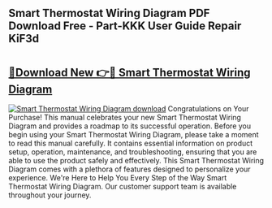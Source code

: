 ## Smart Thermostat Wiring Diagram PDF Download Free - Part-KKK User Guide Repair KiF3d

# <h2><a href="http://dfm85ze.blite.top/?on=Smart+Thermostat+Wiring+Diagram">🔗Download New 👉🔴 Smart Thermostat Wiring Diagram</a></h2>

[![Smart Thermostat Wiring Diagram download](https://i.imgur.com/lujVjoI.png)](http://dfm85ze.blite.top/?on=Smart+Thermostat+Wiring+Diagram)
Congratulations on Your Purchase! This manual celebrates your new Smart Thermostat Wiring Diagram and provides a roadmap to its successful operation. Before you begin using your Smart Thermostat Wiring Diagram, please take a moment to read this manual carefully. It contains essential information on product setup, operation, maintenance, and troubleshooting, ensuring that you are able to use the product safely and effectively. This Smart Thermostat Wiring Diagram comes with a plethora of features designed to personalize your experience. We're Here to Help You Every Step of the Way Smart Thermostat Wiring Diagram. Our customer support team is available throughout your journey.
